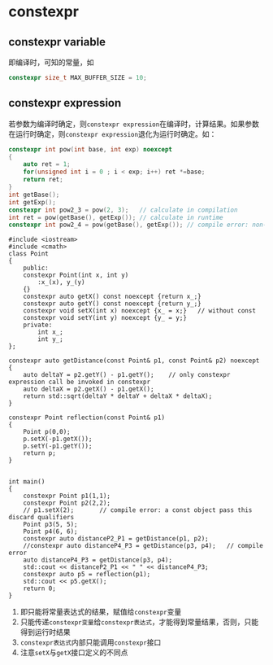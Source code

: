 # constexpr

## constexpr variable
即编译时，可知的常量，如
```cpp
constexpr size_t MAX_BUFFER_SIZE = 10;
```

## constexpr expression
若参数为编译时确定，则`constexpr expression`在编译时，计算结果。如果参数在运行时确定，则`constexpr expression`退化为运行时确定。如：
```cpp
constexpr int pow(int base, int exp) noexcept
{
    auto ret = 1;
    for(unsigned int i = 0 ; i < exp; i++) ret *=base;
    return ret;
}
int getBase();
int getExp();
constexpr int pow2_3 = pow(2, 3);   // calculate in compilation
int ret = pow(getBase(), getExp()); // calculate in runtime
constexpr int pow2_4 = pow(getBase(), getExp()); // compile error: non-constexpr getBase
```
```
#include <iostream>
#include <cmath>
class Point
{
    public:
    constexpr Point(int x, int y)
        :x_(x), y_(y)
    {}
    constexpr auto getX() const noexcept {return x_;}
    constexpr auto getY() const noexcept {return y_;}
    constexpr void setX(int x) noexcept {x_ = x;}   // without const
    constexpr void setY(int y) noexcept {y_ = y;}
    private:
        int x_;
        int y_;
};

constexpr auto getDistance(const Point& p1, const Point& p2) noexcept
{
    auto deltaY = p2.getY() - p1.getY();    // only constexpr expression call be invoked in constexpr
    auto deltaX = p2.getX() - p1.getX();
    return std::sqrt(deltaY * deltaY + deltaX * deltaX);
}

constexpr Point reflection(const Point& p1)
{
    Point p(0,0);
    p.setX(-p1.getX());
    p.setY(-p1.getY());
    return p;
}


int main()
{
    constexpr Point p1(1,1);
    constexpr Point p2(2,2);
    // p1.setX(2);       // compile error: a const object pass this discard qualifiers
    Point p3(5, 5);
    Point p4(6, 6);
    constexpr auto distanceP2_P1 = getDistance(p1, p2);
    //constexpr auto distanceP4_P3 = getDistance(p3, p4);   // compile error
    auto distanceP4_P3 = getDistance(p3, p4);
    std::cout << distanceP2_P1 << " " << distanceP4_P3;
    constexpr auto p5 = reflection(p1);
    std::cout << p5.getX();
    return 0;
}
```
1. 即只能将常量表达式的结果，赋值给`constexpr`变量
2. 只能传递`constexpr变量`给`constexpr表达式`，才能得到常量结果，否则，只能得到运行时结果
3. `constexpr表达式`内部只能调用`constexpr`接口
4. 注意`setX`与`getX`接口定义的不同点
